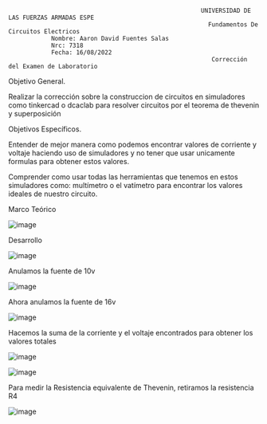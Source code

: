                                                           UNIVERSIDAD DE LAS FUERZAS ARMADAS ESPE
                                                            Fundamentos De Circuitos Electricos
                Nombre: Aaron David Fuentes Salas
                Nrc: 7318
                Fecha: 16/08/2022
                                                             Corrección del Examen de Laboratorio
                                                                                                                    
Objetivo General.

Realizar la corrección sobre la construccion de circuitos en simuladores como tinkercad o dcaclab para resolver circuitos por el teorema de thevenin y superposición

Objetivos Específicos.

Entender de mejor manera como podemos encontrar valores de corriente y voltaje haciendo uso de simuladores y no tener que usar unicamente formulas para obtener estos valores.

Comprender como usar todas las herramientas que tenemos en estos simuladores como: multímetro o el vatímetro para encontrar los valores ideales de nuestro circuito.

Marco Teórico

![image](https://user-images.githubusercontent.com/105386939/184754409-c7ccc640-b66c-4e12-b2da-ceee2afd7349.png)

Desarrollo

![image](https://user-images.githubusercontent.com/105386939/184756582-920511df-afd0-4748-b336-6b4f79bd9305.png)

Anulamos la fuente de 10v 

![image](https://user-images.githubusercontent.com/105386939/184757567-68d516d7-03b8-4f90-9ea7-fc362aff3d9d.png)

Ahora anulamos la fuente de 16v

![image](https://user-images.githubusercontent.com/105386939/184757654-8154d032-78dd-4b7f-b93e-24c3d46c569e.png)

Hacemos la suma de la corriente y el voltaje encontrados para obtener los valores totales

![image](https://user-images.githubusercontent.com/105386939/184758121-d7fe6814-05d8-4965-8cf1-cf42e554371d.png)


![image](https://user-images.githubusercontent.com/105386939/184758371-d9d1a2cb-7c50-4295-abfd-b846f8e18b1e.png)

Para medir la Resistencia equivalente de Thevenin, retiramos la resistencia R4

![image](https://user-images.githubusercontent.com/105386939/184759048-6fd18be6-dd9f-4704-8a4b-ca01ddf6a22a.png)






